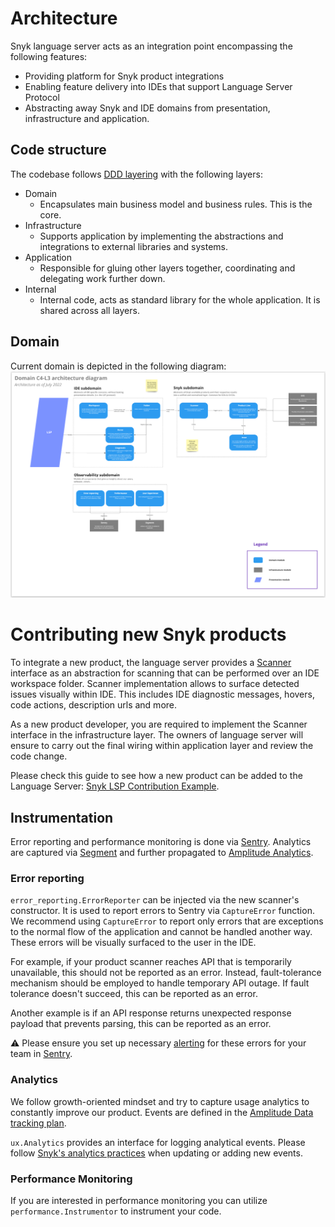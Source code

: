 # Architecture

Snyk language server acts as an integration point encompassing the following features:
- Providing platform for Snyk product integrations
- Enabling feature delivery into IDEs that support Language Server Protocol
- Abstracting away Snyk and IDE domains from presentation, infrastructure and application.

## Code structure

The codebase follows [DDD layering](https://docs.microsoft.com/en-us/dotnet/architecture/microservices/microservice-ddd-cqrs-patterns/ddd-oriented-microservice#layers-in-ddd-microservices) with the following layers:
- Domain
  - Encapsulates main business model and business rules. This is the core.
- Infrastructure
  - Supports application by implementing the abstractions and integrations to external libraries and systems.
- Application
  - Responsible for gluing other layers together, coordinating and delegating work further down.
- Internal
  - Internal code, acts as standard library for the whole application. It is shared across all layers.

## Domain

Current domain is depicted in the following diagram:
![Domain C4-L3](./docs/images/domain.png)

# Contributing new Snyk products

To integrate a new product, the language server provides a [Scanner](https://github.com/snyk/snyk-lsp/blob/8849121339c49d7ad03f9e8d795ba11c056bf43d/domain/snyk/scanner.go#L13) interface as an abstraction for scanning that can be performed over an IDE workspace folder. Scanner implementation allows to surface detected issues visually within IDE. This includes IDE diagnostic messages, hovers, code actions, description urls and more.

As a new product developer, you are required to implement the Scanner interface in the infrastructure layer. The owners of language server will ensure to carry out the final wiring within application layer and review the code change.

Please check this guide to see how a new product can be added to the Language Server: [Snyk LSP Contribution Example](./docs/example.md).

## Instrumentation

Error reporting and performance monitoring is done via [Sentry](https://sentry.io/). Analytics are captured via [Segment](https://segment.com/) and further propagated to [Amplitude Analytics](https://amplitude.com/).

### Error reporting
`error_reporting.ErrorReporter` can be injected via the new scanner's constructor. It is used to report errors to Sentry via `CaptureError` function. We recommend using `CaptureError` to report only errors that are exceptions to the normal flow of the application and cannot be handled another way. These errors will be visually surfaced to the user in the IDE.

For example, if your product scanner reaches API that is temporarily unavailable, this should not be reported as an error. Instead, fault-tolerance mechanism should be employed to handle temporary API outage. If fault tolerance doesn't succeed, this can be reported as an error.

Another example is if an API response returns unexpected response payload that prevents parsing, this can be reported as an error.

:warning: Please ensure you set up necessary [alerting](https://docs.sentry.io/product/alerts/) for these errors for your team in [Sentry](https://sentry.io/organizations/snyk/alerts/rules/?project=6242547).

### Analytics

We follow growth-oriented mindset and try to capture usage analytics to constantly improve our product. Events are defined in the [Amplitude Data tracking plan](https://data.amplitude.com/snyk/Snyk/events/main/latest).

`ux.Analytics` provides an interface for logging analytical events. Please follow [Snyk's analytics practices](https://www.notion.so/snyk/Amplitude-Data-for-Developers-Overview-1723b875d9ed43dcad090722e0506e07) when updating or adding new events.

### Performance Monitoring
If you are interested in performance monitoring you can utilize `performance.Instrumentor` to instrument your code.
